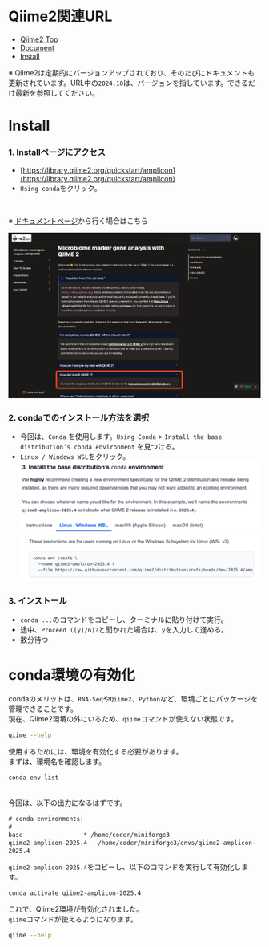 # Qiime2関連URL

- [Qiime2 Top](https://qiime2.org/)
- [Document](https://amplicon-docs.qiime2.org/en/latest/)
- [Install](https://library.qiime2.org/quickstart/amplicon)

※ Qiime2は定期的にバージョンアップされており、そのたびにドキュメントも更新されています。URL中の`2024.10`は、バージョンを指しています。できるだけ最新を参照してください。

# Install
### 1. Installページにアクセス
- [https://library.qiime2.org/quickstart/amplicon](https://library.qiime2.org/quickstart/amplicon)
- `Using conda`をクリック。

<br>

※ [ドキュメントページ](https://amplicon-docs.qiime2.org/en/latest/)から行く場合はこちら<br>

![](./img/03_qiime2_install-page_2025.png)

### 2. condaでのインストール方法を選択
- 今回は、`Conda` を使用します。`Using Conda` > `Install the base distribution’s conda environment`
を見つける。
- `Linux / Windows WSL`をクリック。
![](./img//03_qiime2_install-page-linux.png)

### 3. インストール
- `conda ...`のコマンドをコピーし、ターミナルに貼り付けて実行。
- 途中、`Proceed ([y]/n)?`と聞かれた場合は、`y`を入力して進める。
- 数分待つ

# conda環境の有効化
condaのメリットは、`RNA-Seq`や`Qiime2`、`Python`など、環境ごとにパッケージを管理できることです。<br>
現在、Qiime2環境の外にいるため、`qiime`コマンドが使えない状態です。<br>
```bash
qiime --help
```

使用するためには、環境を有効化する必要があります。<br>
まずは、環境名を確認します。<br>

```bash
conda env list
```

<br>
今回は、以下の出力になるはずです。<br>

```
# conda environments:
#
base                 * /home/coder/miniforge3
qiime2-amplicon-2025.4   /home/coder/miniforge3/envs/qiime2-amplicon-2025.4
```

`qiime2-amplicon-2025.4`をコピーし、以下のコマンドを実行して有効化します。<br>
```
conda activate qiime2-amplicon-2025.4
```

これで、Qiime2環境が有効化されました。<br>
`qiime`コマンドが使えるようになります。<br>

```bash
qiime --help
```

